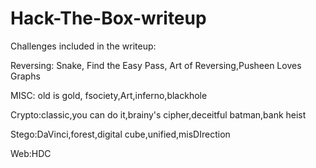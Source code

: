 # Hack-The-Box-writeup

Challenges included in the writeup:

Reversing: Snake, Find the Easy Pass, Art of Reversing,Pusheen Loves Graphs


MISC: old is gold, fsociety,Art,inferno,blackhole


Crypto:classic,you can do it,brainy's cipher,deceitful batman,bank heist


Stego:DaVinci,forest,digital cube,unified,misDIrection


Web:HDC

